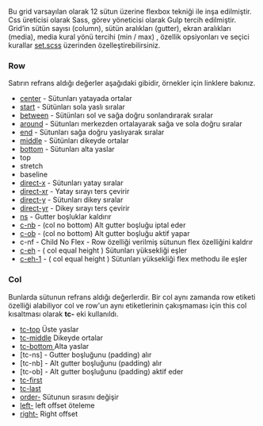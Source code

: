 Bu grid varsayılan olarak 12 sütun üzerine flexbox tekniği ile inşa edilmiştir. Css üreticisi olarak Sass, görev yöneticisi olarak Gulp tercih edilmiştir. Grid’in sütün sayısı (column), sütün aralıkları (gutter), ekran aralıkları (media), media  kural yönü tercihi (min / max) , özellik opsiyonları ve seçici kurallar [set.scss](https://github.com/thealico/FlexGrid/blob/master/src/style/_set.scss) üzerinden özelleştirebilirsiniz.

### Row
Satırın refrans aldığı değerler aşağıdaki gibidir, örnekler için linklere bakınız.

* [center](https://thealico.github.io/FlexGrid/#07)     - Sütunları yatayada ortalar
* [start](https://thealico.github.io/FlexGrid/#07)      - Sütünları sola yaslı sıralar
* [between](https://thealico.github.io/FlexGrid/#11)    - Sütünları sol ve sağa doğru sonlandırarak sıralar
* [around](https://thealico.github.io/FlexGrid/#12)     - Sütunları merkezden ortalayarak sağa ve sola doğru sıralar
* [end](https://thealico.github.io/FlexGrid/#07)        - Sütunları sağa doğru yaslıyarak sıralar
* [middle](https://thealico.github.io/FlexGrid/#08)     - Sütünları dikeyde ortalar
* [bottom](https://thealico.github.io/FlexGrid/#08)     - Sütunları alta yaslar
* top                
* stretch            
* baseline           
* [direct-x](https://thealico.github.io/FlexGrid/#09)    -  Sütunları yatay sıralar 
* [direct-xr](https://thealico.github.io/FlexGrid/#09)   -  Yatay sırayı ters çevirir
* [direct-y](https://thealico.github.io/FlexGrid/#09.1)  -  Sütunları dikey sıralar
* [direct-yr](https://thealico.github.io/FlexGrid/#09.2) -  Dikey sırayı ters çevirir
* [ns](https://thealico.github.io/FlexGrid/#05)          -  Gutter boşluklar kaldırır
* [c-nb](https://thealico.github.io/FlexGrid/#15)        -  (col no bottom) Alt gutter boşluğu iptal eder
* [c-ob](https://thealico.github.io/FlexGrid/#15.1)      -  (col no bottom) Alt gutter boşluğu aktif yapar
* c-nf - Child No Flex - Row özelliği verilmiş sütunun flex özelliğini kaldrır
* [c-eh](https://thealico.github.io/FlexGrid/#16)   - ( col equal height ) Sütunları yüksekliği eşler
* [c-eh-1](https://thealico.github.io/FlexGrid/#16) - ( col equal height ) Sütunları yüksekliği flex methodu ile eşler 

### Col
Bunlarda sütunun refrans aldığı değerlerdir. Bir col aynı zamanda row etiketi özelliği alabiliyor col ve row'un aynı etiketlerinin çakışmaması için this col kısaltması olarak  **tc-** eki kullanıldı.

* [tc-top](https://thealico.github.io/FlexGrid/#08.4) Üste yaslar
* [tc-middle](https://thealico.github.io/FlexGrid/#08.3) Dikeyde ortalar
* [tc-bottom ](https://thealico.github.io/FlexGrid/#08.1) Alta yaslar
* [tc-ns] - Gutter boşluğunu (padding) alır
* [tc-nb] - Alt gutter boşluğunu (padding) alır
* [tc-ob] - Alt gutter boşluğunu (padding) aktif eder
* [tc-first](https://thealico.github.io/FlexGrid/#10)  
* [tc-last](https://thealico.github.io/FlexGrid/#10) 
* [order-](https://thealico.github.io/FlexGrid/#10.1) Sütunun sırasını değişir
* [left-](https://thealico.github.io/FlexGrid/#14) left offset öteleme 
* [right-](https://thealico.github.io/FlexGrid/#14) Right offset
